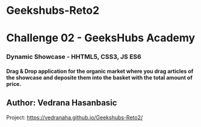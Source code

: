 # Geekshubs-Reto2
# Challenge 02 - GeeksHubs Academy

### Dynamic Showcase - HHTML5, CSS3, JS ES6 

#### Drag & Drop application for the organic market where you drag articles of the showcase and deposite them into the basket with the total amount of price.

## Author: Vedrana Hasanbasic

Project: 
https://vedranaha.github.io/Geekshubs-Reto2/
